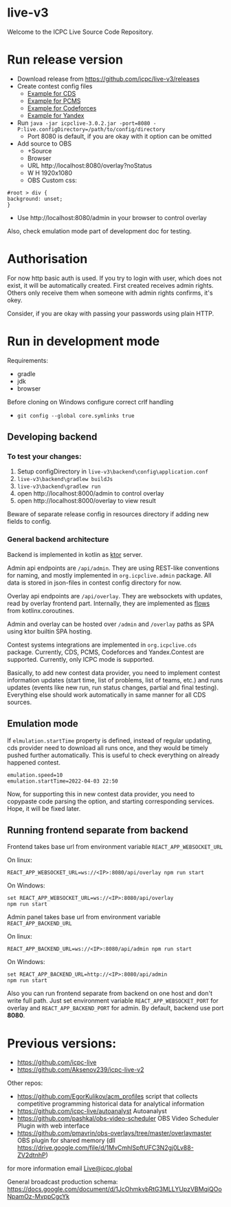 # live-v3

Welcome to the ICPC Live Source Code Repository.

# Run release version

* Download release from https://github.com/icpc/live-v3/releases
* Create contest config files
  * [Example for CDS](https://github.com/icpc/live-v3/tree/main/backend/config/archive/2019)
  * [Example for PCMS](https://github.com/icpc/live-v3/tree/main/backend/config/archive/nerc-2021)
  * [Example for Codeforces](https://github.com/icpc/live-v3/tree/main/backend/config/archive/vkoshp-junior-2022)
  * [Example for Yandex](https://github.com/icpc/live-v3/tree/main/backend/config/archive/yandex-example/)
* Run `java -jar icpclive-3.0.2.jar -port=8080 -P:live.configDirectory=/path/to/config/directory`
  * Port 8080 is default, if you are okay with it option can be omitted
* Add source to OBS
  * +Source
  * Browser
  * URL http://localhost:8080/overlay?noStatus
  * W H 1920x1080
  * OBS Custom css:
```
#root > div {
background: unset;
}
```
* Use http://localhost:8080/admin in your browser to control overlay

Also, check emulation mode part of development doc for testing.

# Authorisation

For now http basic auth is used. If you try to login with 
user, which does not exist, it will be automatically created.
First created receives admin rights. Others only receive them when
someone with admin rights confirms, it's okey.

Consider, if you are okay with passing your passwords using plain HTTP. 

# Run in development mode

Requirements:
* gradle
* jdk
* browser

Before cloning on Windows configure correct crlf handling

* `git config --global core.symlinks true`

## Developing backend

### To test your changes:

1. Setup configDirectory in `live-v3\backend\config\application.conf`
2. `live-v3\backend\gradlew buildJs`
3. `live-v3\backend\gradlew run`
4. open http://localhost:8000/admin to control overlay 
5. open http://localhost:8000/overlay to view result

Beware of separate release config in resources directory if adding new fields to config.

### General backend architecture

Backend is implemented in kotlin as [ktor](https://ktor.io/docs/) server.

Admin api endpoints are `/api/admin`. They are using REST-like conventions for naming,
and mostly implemented in `org.icpclive.admin` package. All data is stored in json-files in
contest config directory for now. 

Overlay api endpoints are `/api/overlay`. They are websockets with updates, read by
overlay frontend part. Internally, they are implemented as [flows](https://kotlin.github.io/kotlinx.coroutines/kotlinx-coroutines-core/kotlinx.coroutines.flow/-flow/)
from kotlinx.coroutines.

Admin and overlay can be hosted over `/admin` and `/overlay` paths as SPA using ktor builtin 
SPA hosting.

Contest systems integrations are implemented in `org.icpclive.cds` package. Currently,
CDS, PCMS, Codeforces and Yandex.Contest are supported. Currently, only ICPC mode
is supported. 

Basically, to add new contest data provider, you need to implement contest information updates
(start time, list of problems, list of teams, etc.) and runs updates (events like new run, run status changes, partial and final testing).
Everything else should work automatically in same manner for all CDS sources.

## Emulation mode

If `elmulation.startTime` property is defined, instead of regular updating, cds provider need to download all runs once, and
they would be timely pushed further automatically. This is useful to check everything on already happened contest.

```
emulation.speed=10
emulation.startTime=2022-04-03 22:50
```

Now, for supporting this in new contest data provider, you need to copypaste code
parsing the option, and starting corresponding services. Hope, it will be fixed later.


## Running frontend separate from backend
Frontend takes base url from environment variable `REACT_APP_WEBSOCKET_URL`

On linux:
```
REACT_APP_WEBSOCKET_URL=ws://<IP>:8080/api/overlay npm run start
```

On Windows:
```
set REACT_APP_WEBSOCKET_URL=ws://<IP>:8080/api/overlay  
npm run start
```

Admin panel takes base url from environment variable `REACT_APP_BACKEND_URL`

On linux:
```
REACT_APP_BACKEND_URL=ws://<IP>:8080/api/admin npm run start
```

On Windows:
```
set REACT_APP_BACKEND_URL=http://<IP>:8080/api/admin  
npm run start
```

Also you can run frontend separate from backend on one host and don't write full path.
Just set environment variable `REACT_APP_WEBSOCKET_PORT` for overlay and `REACT_APP_BACKEND_PORT` for admin. By default, backend use port **8080**. 

# Previous versions:
* https://github.com/icpc-live
* https://github.com/Aksenov239/icpc-live-v2

Other repos:
* https://github.com/EgorKulikov/acm_profiles script that collects competitive programming historical data for analytical information
* https://github.com/icpc-live/autoanalyst Autoanalyst
* https://github.com/pashkal/obs-video-scheduler OBS Video Scheduler Plugin with web interface
* https://github.com/pmavrin/obs-overlays/tree/master/overlaymaster OBS plugin for shared memory  (dll https://drive.google.com/file/d/1MvCmhlSpftUFC3N2gj0Lv88-ZV2dtnhP)

for more information email Live@icpc.global

General broadcast production schema: https://docs.google.com/document/d/1JcOhmkvbRtG3MLLYUpzVBMqiQOoNpamOz-MvppCgcYk
